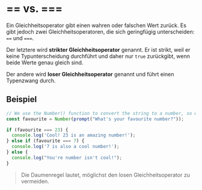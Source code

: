 # == vs. ===

<show-structure depth="2" />

Ein Gleichheitsoperator gibt einen wahren oder falschen Wert zurück. Es gibt jedoch zwei Gleichheitsoperatoren, die sich geringfügig
unterscheiden: `==` und `===`.

Der letztere wird **strikter Gleichheitsoperator** genannt. Er ist strikt, weil er keine Typunterscheidung durchführt und daher nur `true` zurückgibt,
wenn beide Werte genau gleich sind.

Der andere wird **loser Gleichheitsoperator** genannt und führt einen Typenzwang durch.

## Beispiel

````Javascript
// We use the Number() function to convert the string to a number, so we can compare it with the number 23 and 7.
const favourite = Number(prompt("What's your favourite number?"));

if (favourite === 23) {
  console.log('Cool! 23 is an amazing number!');
} else if (favourite === 7) {
  console.log('7 is also a cool number!');
} else {
  console.log("You're number isn't cool!");
}
````

> Die Daumenregel lautet, möglichst den losen Gleichheitsoperator zu vermeiden.